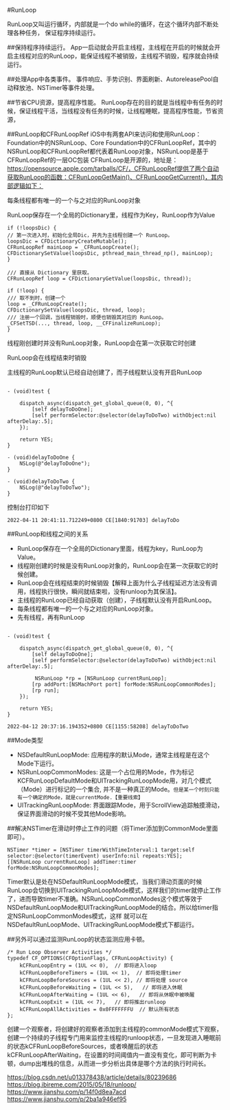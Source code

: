 #RunLoop

RunLoop又叫运行循环，内部就是一个do while的循环，在这个循环内部不断处理各种任务，
保证程序持续运行。

##保持程序持续运行。
App一启动就会开启主线程，主线程在开启的时候就会开启主线程对应的RunLoop，能保证线程不被销毁，主线程不销毁，程序就会持续运行。

##处理App中各类事件。
事件响应、手势识别、界面刷新、AutoreleasePool自动释放池、NSTimer等事件处理。

##节省CPU资源，提高程序性能。
RunLoop存在的目的就是当线程中有任务的时候，保证线程干活，当线程没有任务的时候，让线程睡眠，提高程序性能，节省资源，



##RunLoop和CFRunLoopRef
iOS中有两套API来访问和使用RunLoop：Foundation中的NSRunLoop、Core Foundation中的CFRunLoopRef，其中的NSRunLoop和CFRunLoopRef都代表着RunLoop对象，NSRunLoop是基于CFRunLoopRef的一层OC包装
CFRunLoop是开源的，地址是：https://opensource.apple.com/tarballs/CF/，CFRunLoopRef提供了两个自动获取RunLoop的函数：CFRunLoopGetMain()、CFRunLoopGetCurrent()，其内部逻辑如下：


每条线程都有唯一的一个与之对应的RunLoop对象

RunLoop保存在一个全局的Dictionary里，线程作为Key，RunLoop作为Value

```
if (!loopsDic) {
// 第一次进入时，初始化全局Dic，并先为主线程创建一个 RunLoop。
loopsDic = CFDictionaryCreateMutable();
CFRunLoopRef mainLoop = _CFRunLoopCreate();
CFDictionarySetValue(loopsDic, pthread_main_thread_np(), mainLoop);
}

/// 直接从 Dictionary 里获取。
CFRunLoopRef loop = CFDictionaryGetValue(loopsDic, thread));

if (!loop) {
/// 取不到时，创建一个
loop = _CFRunLoopCreate();
CFDictionarySetValue(loopsDic, thread, loop);
/// 注册一个回调，当线程销毁时，顺便也销毁其对应的 RunLoop。
_CFSetTSD(..., thread, loop, __CFFinalizeRunLoop);
}

```

线程刚创建时并没有RunLoop对象，RunLoop会在第一次获取它时创建

RunLoop会在线程结束时销毁

主线程的RunLoop默认已经自动创建了，而子线程默认没有开启RunLoop


```

- (void)test {

    dispatch_async(dispatch_get_global_queue(0, 0), ^{
        [self delayToDoOne];
        [self performSelector:@selector(delayToDoTwo) withObject:nil afterDelay:.5];
    });
    
    return YES;
}

- (void)delayToDoOne {
    NSLog(@"delayToDoOne");
}

- (void)delayToDoTwo {
    NSLog(@"delayToDoTwo");
}

```
控制台打印如下

```
2022-04-11 20:41:11.712249+0800 CE[1840:91703] delayToDo

```





##RunLoop和线程之间的关系
* RunLoop保存在一个全局的Dictionary里面，线程为key，RunLoop为Value。
* 线程刚创建的时候是没有RunLoop对象的，RunLoop会在第一次获取它的时候创建。
* RunLoop会在线程结束的时候销毁【解释上面为什么子线程延迟方法没有调用，线程执行很快，瞬间就结束啦，没有runloop为其保活】。
* 主线程的RunLoop已经自动获取（创建），子线程默认没有开启RunLoop。
* 每条线程都有唯一的一个与之对应的RunLoop对象。
* 先有线程，再有RunLoop

```

- (void)test {

    dispatch_async(dispatch_get_global_queue(0, 0), ^{
        [self delayToDoOne];
        [self performSelector:@selector(delayToDoTwo) withObject:nil afterDelay:.5];
        
         NSRunLoop *rp = [NSRunLoop currentRunLoop];
        [rp addPort:[NSMachPort port] forMode:NSRunLoopCommonModes];
        [rp run];
    });
    
    return YES;
}

2022-04-12 20:37:16.194352+0800 CE[1155:58208] delayToDoTwo

```

##Mode类型

* NSDefaultRunLoopMode: 应用程序的默认Mode，通常主线程是在这个Mode下运行。
* NSRunLoopCommonModes: 这是一个占位用的Mode，作为标记KCFRunLoopDefaultMode和UITrackingRunLoopMode用，对几个模式（Mode）进行标记的一个集合, 并不是一种真正的Mode。`但是某一个时刻只能有一个确定的Mode，就是currentMode.【重要线索】`
* UITrackingRunLoopMode: 界面跟踪Mode，用于ScrollView追踪触摸滑动，保证界面滑动的时候不受其他Mode影响。

##解决NSTimer在滑动时停止工作的问题（将Timer添加到CommonMode里面即可）。

```
NSTimer *timer = [NSTimer timerWithTimeInterval:1 target:self selector:@selector(timerEvent) userInfo:nil repeats:YES];
[[NSRunLoop currentRunLoop] addTimer:timer forMode:NSRunLoopCommonModes];

```
Timer默认是处在NSDefaultRunLoopMode模式，当我们滑动页面的时候RunLoop会切换到UITrackingRunLoopMode模式，这样我们的timer就停止工作了，进而导致timer不准确。NSRunLoopCommonModes这个模式等效于NSDefaultRunLoopMode和UITrackingRunLoopMode的结合。所以给timer指定NSRunLoopCommonModes模式，这样 就可以在NSDefaultRunLoopMode、UITrackingRunLoopMode模式下都运行。

##另外可以通过监测RunLoop的状态监测应用卡顿。
```
/* Run Loop Observer Activities */
typedef CF_OPTIONS(CFOptionFlags, CFRunLoopActivity) {
    kCFRunLoopEntry = (1UL << 0),  // 即将进入loop
    kCFRunLoopBeforeTimers = (1UL << 1),  // 即将处理timer
    kCFRunLoopBeforeSources = (1UL << 2), // 即将处理 source
    kCFRunLoopBeforeWaiting = (1UL << 5),   // 即将进入休眠
    kCFRunLoopAfterWaiting = (1UL << 6),   // 即将从休眠中被唤醒
    kCFRunLoopExit = (1UL << 7),   // 即将推出runloop
    kCFRunLoopAllActivities = 0x0FFFFFFFU  // 默认所有状态
};
```

创建一个观察者，将创建好的观察者添加到主线程的commonMode模式下观察，创建一个持续的子线程专门用来监控主线程的runloop状态，一旦发现进入睡眠前的状态kCFRunLoopBeforeSources，或者唤醒后的状态kCFRunLoopAfterWaiting，在设置的时间阈值内一直没有变化，即可判断为卡顿，dump出堆栈的信息，从而进一步分析出具体是哪个方法的执行时间长。



https://blog.csdn.net/u013378438/article/details/80239686
https://blog.ibireme.com/2015/05/18/runloop/
https://www.jianshu.com/p/14f0d8ea7acd
https://www.jianshu.com/p/2ba1a946ef95
